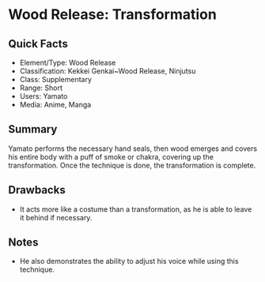 # Wood Release: Transformation

## Quick Facts
- Element/Type: Wood Release
- Classification: Kekkei Genkai~Wood Release, Ninjutsu
- Class: Supplementary
- Range: Short
- Users: Yamato
- Media: Anime, Manga

## Summary
Yamato performs the necessary hand seals, then wood emerges and covers his entire body with a puff of smoke or chakra, covering up the transformation. Once the technique is done, the transformation is complete.

## Drawbacks
- It acts more like a costume than a transformation, as he is able to leave it behind if necessary.

## Notes
- He also demonstrates the ability to adjust his voice while using this technique.

